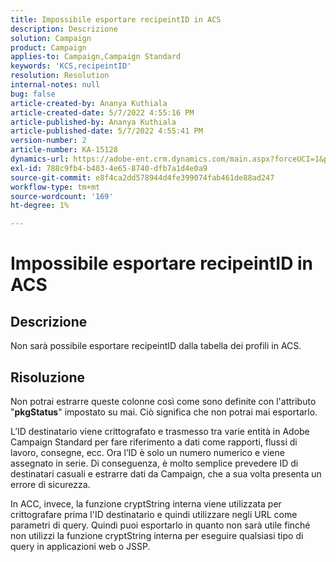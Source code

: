 ```yaml
---
title: Impossibile esportare recipeintID in ACS
description: Descrizione
solution: Campaign
product: Campaign
applies-to: Campaign,Campaign Standard
keywords: 'KCS,recipeintID'
resolution: Resolution
internal-notes: null
bug: false
article-created-by: Ananya Kuthiala
article-created-date: 5/7/2022 4:55:16 PM
article-published-by: Ananya Kuthiala
article-published-date: 5/7/2022 4:55:41 PM
version-number: 2
article-number: KA-15128
dynamics-url: https://adobe-ent.crm.dynamics.com/main.aspx?forceUCI=1&pagetype=entityrecord&etn=knowledgearticle&id=21040874-26ce-ec11-a7b5-0022480a8e40
exl-id: 788c9fb4-b403-4e65-8740-dfb7a1d4e0a9
source-git-commit: e8f4ca2dd578944d4fe399074fab461de88ad247
workflow-type: tm+mt
source-wordcount: '169'
ht-degree: 1%

---
```


# Impossibile esportare recipeintID in ACS

## Descrizione


Non sarà possibile esportare recipeintID dalla tabella dei profili in ACS.


## Risoluzione


Non potrai estrarre queste colonne così come sono definite con l&#39;attributo &quot;<b>pkgStatus</b>&quot; impostato su mai. Ciò significa che non potrai mai esportarlo.

L’ID destinatario viene crittografato e trasmesso tra varie entità in Adobe Campaign Standard per fare riferimento a dati come rapporti, flussi di lavoro, consegne, ecc. Ora l’ID è solo un numero numerico e viene assegnato in serie. Di conseguenza, è molto semplice prevedere ID di destinatari casuali e estrarre dati da Campaign, che a sua volta presenta un errore di sicurezza.

In ACC, invece, la funzione cryptString interna viene utilizzata per crittografare prima l&#39;ID destinatario e quindi utilizzare negli URL come parametri di query. Quindi puoi esportarlo in quanto non sarà utile finché non utilizzi la funzione cryptString interna per eseguire qualsiasi tipo di query in applicazioni web o JSSP.
